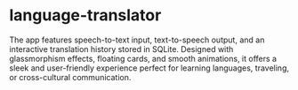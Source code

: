 # language-translator
The app features speech-to-text input, text-to-speech output, and an interactive translation history stored in SQLite. Designed with glassmorphism effects, floating cards, and smooth animations, it offers a sleek and user-friendly experience perfect for learning languages, traveling, or cross-cultural communication.
